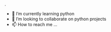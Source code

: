 .
- 🌱 I’m currently learning python
- 💞️ I’m looking to collaborate on python projects
- 📫 How to reach me ...

<!---
gchartas/gchartas is a ✨ special ✨ repository because its `README.md` (this file) appears on your GitHub profile.
You can click the Preview link to take a look at your changes.
--->
